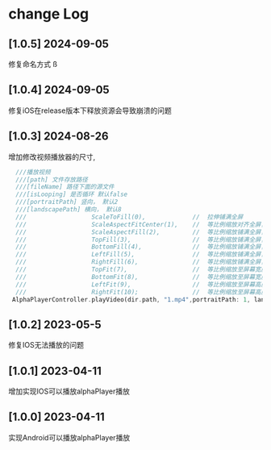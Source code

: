 # change Log

## [1.0.5] 2024-09-05

修复命名方式
ß
## [1.0.4] 2024-09-05

修复iOS在release版本下释放资源会导致崩溃的问题

## [1.0.3] 2024-08-26

增加修改视频播放器的尺寸,

```dart
  ///播放视频
  ///[path] 文件存放路径
  ///[fileName] 路径下面的源文件
  ///[isLooping] 是否循环 默认false 
  ///[portraitPath] 竖向， 默认2
  ///[landscapePath] 横向， 默认8
  ///                  ScaleToFill(0),             //  拉伸铺满全屏
  ///                  ScaleAspectFitCenter(1),    //  等比例缩放对齐全屏，居中，屏幕多余留空
  ///                  ScaleAspectFill(2),         //  等比例缩放铺满全屏，裁剪视频多余部分
  ///                  TopFill(3),                 //  等比例缩放铺满全屏，顶部对齐
  ///                  BottomFill(4),              //  等比例缩放铺满全屏，底部对齐
  ///                  LeftFill(5),                //  等比例缩放铺满全屏，左边对齐
  ///                  RightFill(6),               //  等比例缩放铺满全屏，右边对齐
  ///                  TopFit(7),                  //  等比例缩放至屏幕宽度，顶部对齐，底部留空
  ///                  BottomFit(8),               //  等比例缩放至屏幕宽度，底部对齐，顶部留空
  ///                  LeftFit(9),                 //  等比例缩放至屏幕高度，左边对齐，右边留空
  ///                  RightFit(10);               //  等比例缩放至屏幕高度，右边对齐，左边留空
 AlphaPlayerController.playVideo(dir.path, "1.mp4",portraitPath: 1, landscapePath: 8);
```

## [1.0.2] 2023-05-5

修复IOS无法播放的问题

## [1.0.1] 2023-04-11

增加实现IOS可以播放alphaPlayer播放

## [1.0.0] 2023-04-11

实现Android可以播放alphaPlayer播放
